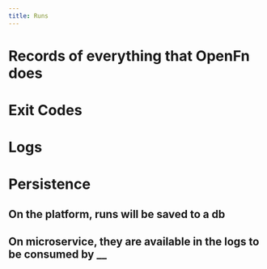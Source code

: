 ```yaml
---
title: Runs
---
```


# Records of everything that OpenFn does

# Exit Codes

# Logs

# Persistence

## On the platform, runs will be saved to a db

## On microservice, they are available in the logs to be consumed by \_\_
